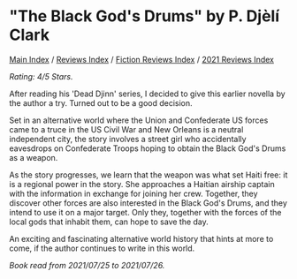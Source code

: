 # "The Black God's Drums" by P. Djèlí Clark

[Main Index](../../../README.md) / [Reviews Index](../../README.md) / [Fiction Reviews Index](../README.md) / [2021 Reviews Index](README.md)

*Rating: 4/5 Stars.*

After reading his 'Dead Djinn' series, I decided to give this earlier novella by the author a try. Turned out to be a good decision.

Set in an alternative world where the Union and Confederate US forces came to a truce in the US Civil War and New Orleans is a neutral independent city, the story involves a street girl who accidentally eavesdrops on Confederate Troops hoping to obtain the Black God's Drums as a weapon.

As the story progresses, we learn that the weapon was what set Haiti free: it is a regional power in the story. She approaches a Haitian airship captain with the information in exchange for joining her crew. Together, they discover other forces are also interested in the Black God's Drums, and they intend to use it on a major target. Only they, together with the forces of the local gods that inhabit them, can hope to save the day.

An exciting and fascinating alternative world history that hints at more to come, if the author continues to write in this world.

*Book read from 2021/07/25 to 2021/07/26.*
